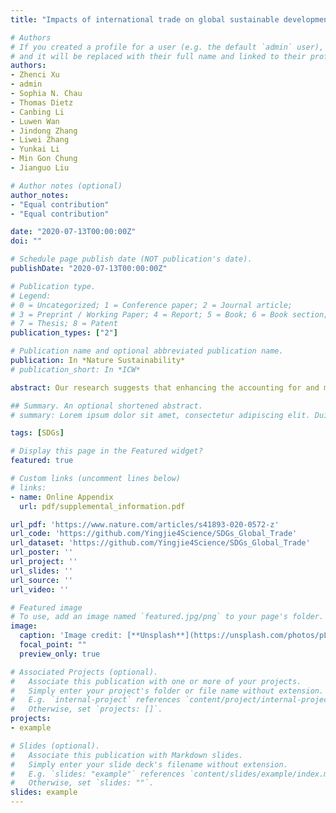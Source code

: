 ```yaml
---
title: "Impacts of international trade on global sustainable development"

# Authors
# If you created a profile for a user (e.g. the default `admin` user), write the username (folder name) here 
# and it will be replaced with their full name and linked to their profile.
authors:
- Zhenci Xu
- admin
- Sophia N. Chau
- Thomas Dietz
- Canbing Li
- Luwen Wan
- Jindong Zhang
- Liwei Zhang
- Yunkai Li
- Min Gon Chung
- Jianguo Liu

# Author notes (optional)
author_notes:
- "Equal contribution"
- "Equal contribution"

date: "2020-07-13T00:00:00Z"
doi: ""

# Schedule page publish date (NOT publication's date).
publishDate: "2020-07-13T00:00:00Z"

# Publication type.
# Legend: 
# 0 = Uncategorized; 1 = Conference paper; 2 = Journal article;
# 3 = Preprint / Working Paper; 4 = Report; 5 = Book; 6 = Book section;
# 7 = Thesis; 8 = Patent
publication_types: ["2"]

# Publication name and optional abbreviated publication name.
publication: In *Nature Sustainability*
# publication_short: In *ICW*

abstract: Our research suggests that enhancing the accounting for and management of virtual resources embedded in trade is essential for achieving and balancing sustainable development for all.

## Summary. An optional shortened abstract.
# summary: Lorem ipsum dolor sit amet, consectetur adipiscing elit. Duis posuere tellus ac convallis placerat. Proin tincidunt magna sed ex sollicitudin condimentum.

tags: [SDGs]

# Display this page in the Featured widget?
featured: true

# Custom links (uncomment lines below)
# links:
- name: Online Appendix
  url: pdf/supplemental_information.pdf

url_pdf: 'https://www.nature.com/articles/s41893-020-0572-z'
url_code: 'https://github.com/Yingjie4Science/SDGs_Global_Trade'
url_dataset: 'https://github.com/Yingjie4Science/SDGs_Global_Trade'
url_poster: ''
url_project: ''
url_slides: ''
url_source: ''
url_video: ''

# Featured image
# To use, add an image named `featured.jpg/png` to your page's folder. 
image:
  caption: 'Image credit: [**Unsplash**](https://unsplash.com/photos/pLCdAaMFLTE)'
  focal_point: ""
  preview_only: true

# Associated Projects (optional).
#   Associate this publication with one or more of your projects.
#   Simply enter your project's folder or file name without extension.
#   E.g. `internal-project` references `content/project/internal-project/index.md`.
#   Otherwise, set `projects: []`.
projects:
- example

# Slides (optional).
#   Associate this publication with Markdown slides.
#   Simply enter your slide deck's filename without extension.
#   E.g. `slides: "example"` references `content/slides/example/index.md`.
#   Otherwise, set `slides: ""`.
slides: example
---
```


